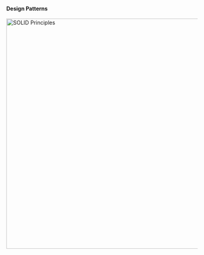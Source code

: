 #### Design Patterns

<img width="608" alt="SOLID Principles" src="https://user-images.githubusercontent.com/41442625/66075624-d9d81300-e57d-11e9-9061-04565cae4c2b.png">

